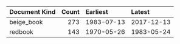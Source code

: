 | Document Kind   |   Count | Earliest   | Latest     |
|:----------------|--------:|:-----------|:-----------|
| beige_book      |     273 | 1983-07-13 | 2017-12-13 |
| redbook         |     143 | 1970-05-26 | 1983-05-24 |